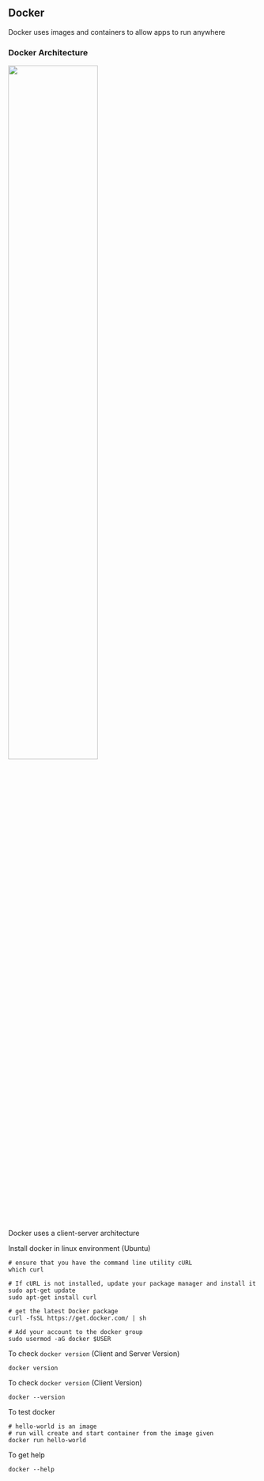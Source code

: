 ## Docker

Docker uses images and containers to allow apps to run anywhere

### Docker Architecture

<img src="https://github.com/user-attachments/assets/aae993c6-6705-40ba-a2f4-598d7c605d63" width="60%">

Docker uses a client-server architecture

Install docker in linux environment (Ubuntu)
```
# ensure that you have the command line utility cURL
which curl

# If cURL is not installed, update your package manager and install it
sudo apt-get update
sudo apt-get install curl

# get the latest Docker package
curl -fsSL https://get.docker.com/ | sh

# Add your account to the docker group
sudo usermod -aG docker $USER
```

To check `docker version` (Client and Server Version)
```
docker version
```

To check `docker version` (Client Version)
```
docker --version
```

To test docker

```
# hello-world is an image
# run will create and start container from the image given
docker run hello-world
```

To get help

```
docker --help
```

